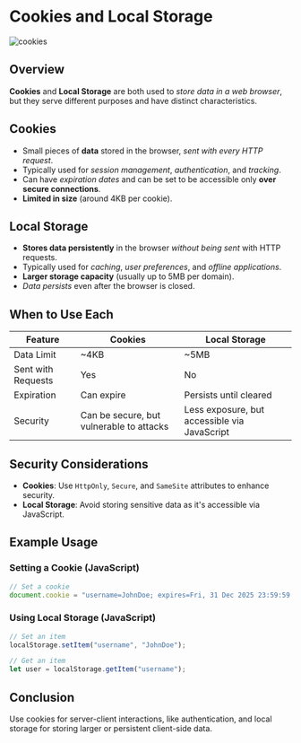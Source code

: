 # Cookies and Local Storage

![cookies](https://i.imgur.com/jFhk6y7.png)

## Overview
**Cookies** and **Local Storage** are both used to _store data in a web browser_, but they serve different purposes and have distinct characteristics.

## Cookies
- Small pieces of **data** stored in the browser, _sent with every HTTP request_.
- Typically used for _session management_, _authentication_, and _tracking_.
- Can have _expiration dates_ and can be set to be accessible only **over secure connections**.
- **Limited in size** (around 4KB per cookie).

## Local Storage
- **Stores data persistently** in the browser _without being sent_ with HTTP requests.
- Typically used for _caching_, _user preferences_, and _offline applications_.
- **Larger storage capacity** (usually up to 5MB per domain).
- _Data persists_ even after the browser is closed.

## When to Use Each
| Feature         | Cookies | Local Storage |
|---------------|---------|--------------|
| Data Limit     | ~4KB    | ~5MB         |
| Sent with Requests | Yes | No |
| Expiration    | Can expire | Persists until cleared |
| Security      | Can be secure, but vulnerable to attacks | Less exposure, but accessible via JavaScript |

## Security Considerations
- **Cookies**: Use `HttpOnly`, `Secure`, and `SameSite` attributes to enhance security.
- **Local Storage**: Avoid storing sensitive data as it's accessible via JavaScript.

## Example Usage
### Setting a Cookie (JavaScript)
```javascript
// Set a cookie
document.cookie = "username=JohnDoe; expires=Fri, 31 Dec 2025 23:59:59 GMT; path=/";
```

### Using Local Storage (JavaScript)
```javascript
// Set an item
localStorage.setItem("username", "JohnDoe");

// Get an item
let user = localStorage.getItem("username");
```

## Conclusion
Use cookies for server-client interactions, like authentication, and local storage for storing larger or persistent client-side data.

